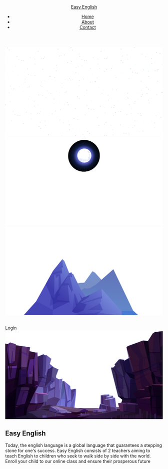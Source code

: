 <!DOCTYPE html>
<html lang="en">
<head>
    <meta charset="UTF-8">
    <meta http-equiv="X-UA-Compatible" content="IE=edge">
    <meta name="viewport" content="width=device-width, initial-scale=1.0">
    <link rel="stylesheet" href="ee.css">
    <title>Home</title>
</head>
<body>
        <header>
            <a href="#" class="logo">Easy English</a>
            <ul>
                <li><a href="#" class="active">Home</a></li>
                <li><a href="about.html">About</a></li>
                <li><a href="#">Contact</a></li>
            </ul>
        </header>
        <section>
            <img src="stars.png" id="stars">
            <img src="moon.png" id="moon">
            <img src="mountains_behind.png" id="mountains_behind">
            <h2 id="text"></h2>
            <a href="#" id="btn">Login</a>
            <img src="mountains_front.png" id="mountains_front">
        </section>
        <div class="sec">
            <h2>Easy English</h2>
            <p>Today, the english language is a global language that guarantees a stepping stone for one's success. Easy English consists of 2 teachers aiming to teach English to children who seek to walk side by side with the world. Enroll your child to our online class and ensure their prosperous future</p>
        </div>
</body>
</html>
